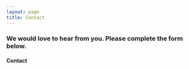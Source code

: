 ```yaml
---
layout: page
title: Contact
---
```


<div class='container contact'>
  <h3 class='contact--header'>
    We would love to hear from you.  Please complete the form below.
  </h3>

  <h4 class='contact--form-label'>Contact</h4>
  <div class='row'>
    <script
      charset="utf-8"
      type="text/javascript"
      src="//js.hsforms.net/forms/shell.js"
    ></script>
    <script>
      hbspt.forms.create({
      portalId: "9000300",
      formId: "097cce8d-c81e-49a4-8546-f38731d148d8"
    });
    </script>
    <!-- <form
      class="contact-page col-sm-8 col-sm-offset-2"
      action="https://formspree.io/moqkbeap" 
      method="POST"
    >
      <div class="form-group row">
        <label>
          Name
          <input
            type="text" 
            name="name" 
            class="col-sm-10 form-control" 
            id="nameInput" 
            placeholder="Name"
          >
        </label>
      </div>
      <div class="form-group row">
        <label>
          Email
          <input
            type="email" 
            class="form-control" 
            id="emailInput" 
            placeholder="Email Address"
          >
        </label>
      </div>
      <div class="form-group row">
        <label>
          Comment or Message
          <textarea 
            class="form-control" 
            type="text" 
            name="text" 
            rows="5"
            placeholder="Message"
          >
          </textarea>
        </label>
      </div>
      <div class='row'>
        <button
          type="submit" 
          value="Send" 
          class="btn contact--button"
        >
          Submit
        </button>
      </div>
    </form> -->
  </div>
  
  <!-- <div class="row">
    <h3>Schedule a Time</h3>
    <div
      class="meetings-iframe-container"
      data-src="https://meetings.hubspot.com/kelly-wright1?embed=true"
    ></div>
    <script
      type="text/javascript"
      src="https://static.hsappstatic.net/MeetingsEmbed/ex/MeetingsEmbedCode.js"
    ></script>
  </div> -->
</div>